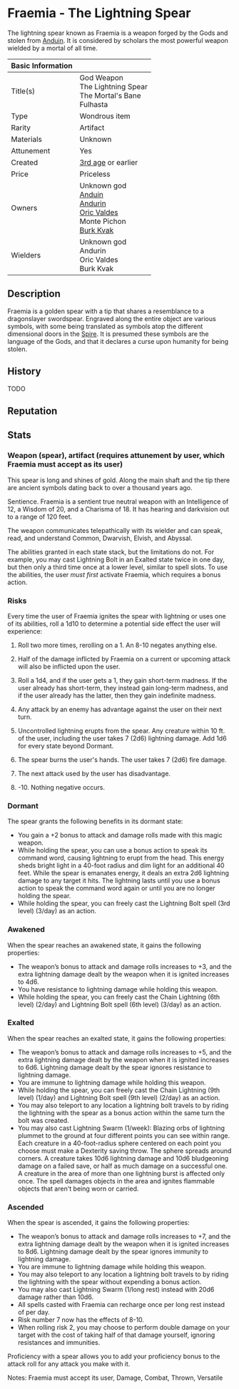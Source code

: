 # Fraemia - The Lightning Spear

The lightning spear known as Fraemia is a weapon forged by the Gods and stolen from [Anduin](../Characters/anduin_the_great.md). It is considered by scholars the most powerful weapon wielded by a mortal of all time.

| Basic Information | |
| - | - |
| Title(s) | God Weapon<br>The Lightning Spear<br>The Mortal's Bane<br>Fulhasta |
| Type | Wondrous item |
| Rarity | Artifact |
| Materials | Unknown |
| Attunement | Yes |
| Created | [3rd age](../Events/timeline.md#3rd---age-of-stillness) or earlier |
| Price | Priceless |
| Owners | Unknown god<br>[Anduin](../Characters/anduin_the_great.md)<br>[Andurin](../Characters/andurin.md)<br>[Oric Valdes](../Characters/oric_valdes.md)<br>Monte Pichon<br>[Burk Kvak](../Characters/13/burk.md) |
| Wielders | Unknown god<br>Andurin<br>Oric Valdes<br>Burk Kvak |

## Description

Fraemia is a golden spear with a tip that shares a resemblance to a dragonslayer swordspear. Engraved along the entire object are various symbols, with some being translated as symbols atop the different dimensional doors in the [Spire](../Locations/Planes/limbo.md#spire). It is presumed these symbols are the language of the Gods, and that it declares a curse upon humanity for being stolen.

## History

TODO

## Reputation

## Stats

### Weapon (spear), artifact (requires attunement by user, which Fraemia must accept as its user)

This spear is long and shines of gold. Along the main shaft and the tip there are ancient symbols dating back to over a thousand years ago.

Sentience. Fraemia is a sentient true neutral weapon with an Intelligence of 12, a Wisdom of 20, and a Charisma of 18. It has hearing and darkvision out to a range of 120 feet.

The weapon communicates telepathically with its wielder and can speak, read, and understand Common, Dwarvish, Elvish, and Abyssal.

The abilities granted in each state stack, but the limitations do not. For example, you may cast Lightning Bolt in an Exalted state twice in one day, but then only a third time once at a lower level, similar to spell slots. To use the abilities, the user *must first* activate Fraemia, which requires a bonus action.

### Risks

Every time the user of Fraemia ignites the spear with lightning or uses one of its abilities, roll a 1d10 to determine a potential side effect the user will experience:

1. Roll two more times, rerolling on a 1. An 8-10 negates anything else.

1. Half of the damage inflicted by Fraemia on a current or upcoming attack will also be inflicted upon the user.

1. Roll a 1d4, and if the user gets a 1, they gain short-term madness. If the user already has short-term, they instead gain long-term madness, and if the user already has the latter, then they gain indefinite madness.

1. Any attack by an enemy has advantage against the user on their next turn.

1. Uncontrolled lightning erupts from the spear. Any creature within 10 ft. of the user, including the user takes 7 (2d6) lightning damage. Add 1d6 for every state beyond Dormant.

1. The spear burns the user's hands. The user takes 7 (2d6) fire damage.

1. The next attack used by the user has disadvantage.

1. -10. Nothing negative occurs.

### Dormant

The spear grants the following benefits in its dormant state:

- You gain a +2 bonus to attack and damage rolls made with this magic weapon.
- While holding the spear, you can use a bonus action to speak its command word, causing lightning to erupt from the head. This energy sheds bright light in a 40-foot radius and dim light for an additional 40 feet. While the spear is emanates energy, it deals an extra 2d6 lightning damage to any target it hits. The lightning lasts until you use a bonus action to speak the command word again or until you are no longer holding the spear.
- While holding the spear, you can freely cast the Lightning Bolt spell (3rd level) (3/day) as an action.

### Awakened

When the spear reaches an awakened state, it gains the following properties:

- The weapon’s bonus to attack and damage rolls increases to +3, and the extra lightning damage dealt by the weapon when it is ignited increases to 4d6.
- You have resistance to lightning damage while holding this weapon.
- While holding the spear, you can freely cast the Chain Lightning (6th level) (2/day) and Lightning Bolt spell (6th level) (3/day) as an action.

### Exalted

When the spear reaches an exalted state, it gains the following properties:

- The weapon’s bonus to attack and damage rolls increases to +5, and the extra lightning damage dealt by the weapon when it is ignited increases to 6d6. Lightning damage dealt by the spear ignores resistance to lightning damage.
- You are immune to lightning damage while holding this weapon.
- While holding the spear, you can freely cast the Chain Lightning (9th level) (1/day) and Lightning Bolt spell (9th level) (2/day) as an action.
- You may also teleport to any location a lightning bolt travels to by riding the lightning with the spear as a bonus action within the same turn the bolt was created.
- You may also cast Lightning Swarm (1/week): Blazing orbs of lightning plummet to the ground at four different points you can see within range. Each creature in a 40-foot-radius sphere centered on each point you choose must make a Dexterity saving throw. The sphere spreads around corners. A creature takes 10d6 lightning damage and 10d6 bludgeoning damage on a failed save, or half as much damage on a successful one. A creature in the area of more than one lightning burst is affected only once. The spell damages objects in the area and ignites flammable objects that aren't being worn or carried.

### Ascended

When the spear is ascended, it gains the following properties:

- The weapon’s bonus to attack and damage rolls increases to +7, and the extra lightning damage dealt by the weapon when it is ignited increases to 8d6. Lightning damage dealt by the spear ignores immunity to lightning damage.
- You are immune to lightning damage while holding this weapon.
- You may also teleport to any location a lightning bolt travels to by riding the lightning with the spear without expending a bonus action.
- You may also cast Lightning Swarm (1/long rest) instead with 20d6 damage rather than 10d6.
- All spells casted with Fraemia can recharge once per long rest instead of per day.
- Risk number 7 now has the effects of 8-10.
- When rolling risk 2, you may choose to perform double damage on your target with the cost of taking half of that damage yourself, ignoring resistances and immunities.

Proficiency with a spear allows you to add your proficiency bonus to the attack roll for any attack you make with it.

Notes: Fraemia must accept its user, Damage, Combat, Thrown, Versatile
